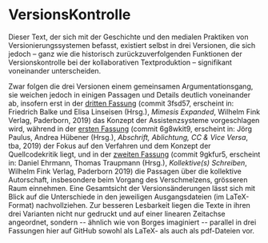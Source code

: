 # VersionsKontrolle

Dieser Text, der sich mit der Geschichte und den medialen Praktiken von
Versionierungssystemen befasst, existiert selbst in drei Versionen, die
sich jedoch – ganz wie die historisch zurückzuverfolgenden Funktionen
der Versionskontrolle bei der kollaborativen Textproduktion –
signifikant voneinander unterscheiden.

Zwar folgen die drei Versionen einem gemeinsamen Argumentationsgang, sie
weichen jedoch in einigen Passagen und Details deutlich voneinander ab,
insofern erst in der [dritten
Fassung](https://github.com/nachsommer/VersionsKontrolle/tree/master/3.Fassung)
(commit 3fsd57, erscheint in: Friedrich Balke und Elisa Linseisen (Hrsg.),
*Mimesis Expanded*, Wilhelm Fink Verlag, Paderborn, 2019) das Konzept der Assistenzsysteme vorgeschlagen wird,
während in der [ersten
Fassung](https://github.com/nachsommer/VersionsKontrolle/tree/master/1.Fassung)
(commit 6g8wkit9, erscheint in: Jörg Paulus, Andrea Hübener (Hrsg.),
*Abschrift, Ablichtung, CC & Vice Versa*, tba, 2019) der Fokus auf den Verfahren und dem Konzept der
Quellcodekritik liegt, und in der [zweiten
Fassung](https://github.com/nachsommer/VersionsKontrolle/tree/master/2.Fassung)
(commit 9gkfur5, erscheint in: Daniel Ehrmann, Thomas Traupmann (Hrsg.), *Kollektive(s) Schreiben*, Wilhelm Fink Verlag, Paderborn 2019) die Passagen über die kollektive Autorschaft,
insbesondere beim Vorgang des Verschmelzens, grösseren Raum einnehmen.
Eine Gesamtsicht der Versionsänderungen lässt sich mit Blick auf die
Unterschiede in den jeweiligen Ausgangsdateien (im LaTeX-Format)
nachvollziehen. Zur besseren Lesbarkeit liegen die Texte in ihren drei
Varianten nicht nur gedruckt und auf einer linearen Zeitachse angeordnet, sondern --
ähnlich wie von Borges imaginiert -- parallel in drei Fassungen hier auf GitHub sowohl als
LaTeX- als auch als pdf-Dateien vor.
